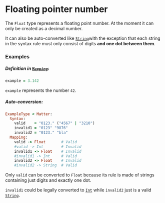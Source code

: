 # Floating pointer number

The `Float` type represents a floating point number. At the moment it can only be created as a decimal number.

It can also be auto-converted like [`String`](/mapping/available-types.md)with the exception that each string in the syntax rule must only consist of digits **and one dot between them**.

### Examples

##### **Definition in **[`Mapping`](/mapping.md)**:**

```ruby
example = 3.142
```

`example` represents the number `42`.

##### **Auto-conversion:**

```ruby
ExampleType < Matter:
  Syntax:
    valid    = "0123." ("4567" | "3210")
    invalid1 = "0123" "9876"
    invalid2 = "0123." "bla"
  Mapping:
    valid -> Float       # Valid
    #valid -> Int        # Invalid
    invalid1 -> Float    # Invalid
    #invalid1 -> Int     # Valid
    invalid2 -> Float    # Invalid
    #invalid2 -> String  # Valid
```

Only `valid` can be converted to `Float` because its rule is made of strings containing just digits and exactly one dot.

`invalid1` could be legally converted to [`Int`](//mapping/int.md) while `invalid2` just is a valid [`String`](/mapping/available-types.md).

